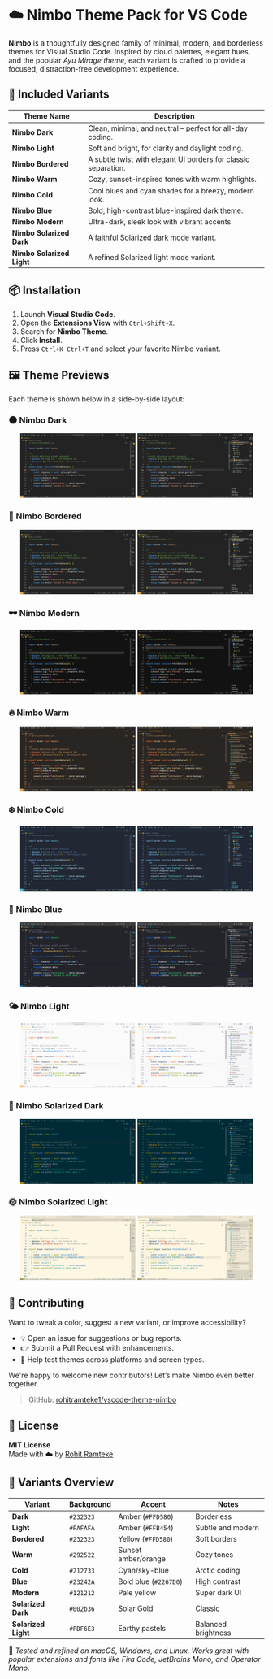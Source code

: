 # ☁️ Nimbo Theme Pack for VS Code

**Nimbo** is a thoughtfully designed family of minimal, modern, and borderless themes for Visual Studio Code. Inspired by cloud palettes, elegant hues, and the popular _Ayu Mirage theme_, each variant is crafted to provide a focused, distraction-free development experience.

## 🎨 Included Variants

| Theme Name                | Description                                                    |
| ------------------------- | -------------------------------------------------------------- |
| **Nimbo Dark**            | Clean, minimal, and neutral – perfect for all-day coding.      |
| **Nimbo Light**           | Soft and bright, for clarity and daylight coding.              |
| **Nimbo Bordered**        | A subtle twist with elegant UI borders for classic separation. |
| **Nimbo Warm**            | Cozy, sunset-inspired tones with warm highlights.              |
| **Nimbo Cold**            | Cool blues and cyan shades for a breezy, modern look.          |
| **Nimbo Blue**            | Bold, high-contrast blue-inspired dark theme.                  |
| **Nimbo Modern**          | Ultra-dark, sleek look with vibrant accents.                   |
| **Nimbo Solarized Dark**  | A faithful Solarized dark mode variant.                        |
| **Nimbo Solarized Light** | A refined Solarized light mode variant.                        |

## 📦 Installation

1. Launch **Visual Studio Code**.
2. Open the **Extensions View** with `Ctrl+Shift+X`.
3. Search for **Nimbo Theme**.
4. Click **Install**.
5. Press `Ctrl+K Ctrl+T` and select your favorite Nimbo variant.

## 🖼️ Theme Previews

Each theme is shown below in a side-by-side layout:

### 🌑 Nimbo Dark
<p align="center">
  <img src="./assets/previews/nimbo-dark.png" width="45%">
  <img src="./assets/previews/nimbo-dark-sidebar.png" width="45%">
</p>

### 🧩 Nimbo Bordered
<p align="center">
  <img src="./assets/previews/nimbo-bordered.png" width="45%">
  <img src="./assets/previews/nimbo-bordered-sidebar.png" width="45%">
</p>

### 🕶️ Nimbo Modern
<p align="center">
  <img src="./assets/previews/nimbo-modern.png" width="45%">
  <img src="./assets/previews/nimbo-modern-sidebar.png" width="45%">
</p>

### 🔥 Nimbo Warm
<p align="center">
  <img src="./assets/previews/nimbo-warm.png" width="45%">
  <img src="./assets/previews/nimbo-warm-sidebar.png" width="45%">
</p>

### ❄️ Nimbo Cold
<p align="center">
  <img src="./assets/previews/nimbo-cold.png" width="45%">
  <img src="./assets/previews/nimbo-cold-sidebar.png" width="45%">
</p>

### 💙 Nimbo Blue
<p align="center">
  <img src="./assets/previews/nimbo-blue.png" width="45%">
  <img src="./assets/previews/nimbo-blue-sidebar.png" width="45%">
</p>

### 🌤 Nimbo Light
<p align="center">
  <img src="./assets/previews/nimbo-light.png" width="45%">
  <img src="./assets/previews/nimbo-light-sidebar.png" width="45%">
</p>

### 🌅 Nimbo Solarized Dark
<p align="center">
  <img src="./assets/previews/nimbo-solarized-dark.png" width="45%">
  <img src="./assets/previews/nimbo-solarized-dark-sidebar.png" width="45%">
</p>

### 🌞 Nimbo Solarized Light
<p align="center">
  <img src="./assets/previews/nimbo-solarized-light.png" width="45%">
  <img src="./assets/previews/nimbo-solarized-light-sidebar.png" width="45%">
</p>

## 🤝 Contributing

Want to tweak a color, suggest a new variant, or improve accessibility?

- 💡 Open an issue for suggestions or bug reports.
- 👉 Submit a Pull Request with enhancements.
- 🧪 Help test themes across platforms and screen types.

We're happy to welcome new contributors! Let’s make Nimbo even better together.

> GitHub: [rohitramteke1/vscode-theme-nimbo](https://github.com/rohitramteke1/vscode-theme-nimbo)

## 📝 License

**MIT License**  
Made with ☁️ by [Rohit Ramteke](https://github.com/rohitramteke1)

## 🧭 Variants Overview

| Variant             | Background | Accent                | Notes               |
| ------------------- | ---------- | --------------------- | ------------------- |
| **Dark**            | `#232323`  | Amber (`#FFD580`)     | Borderless          |
| **Light**           | `#FAFAFA`  | Amber (`#FFB454`)     | Subtle and modern   |
| **Bordered**        | `#232323`  | Yellow (`#FFD580`)    | Soft borders        |
| **Warm**            | `#292522`  | Sunset amber/orange   | Cozy tones          |
| **Cold**            | `#212733`  | Cyan/sky-blue         | Arctic coding       |
| **Blue**            | `#23242A`  | Bold blue (`#2267D0`) | High contrast       |
| **Modern**          | `#121212`  | Pale yellow           | Super dark UI       |
| **Solarized Dark**  | `#002b36`  | Solar Gold            | Classic             |
| **Solarized Light** | `#FDF6E3`  | Earthy pastels        | Balanced brightness |

📌 _Tested and refined on macOS, Windows, and Linux. Works great with popular extensions and fonts like Fira Code, JetBrains Mono, and Operator Mono._
